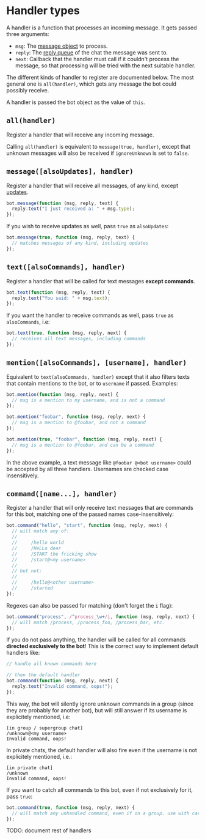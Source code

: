 # Handler types

A handler is a function that processes an incoming message. It
gets passed three arguments:

 - `msg`: The [message object](#message-object) to process.
 - `reply`: The [reply queue](#reply-queue) of the chat the message was sent to.
 - `next`: Callback that the handler must call if it couldn't process the
   message, so that processing will be tried with the next suitable handler.

The different kinds of handler to register are documented below.
The most general one is `all(handler)`, which gets any message
the bot could possibly receive.

A handler is passed the bot object as the value of `this`.


## `all(handler)`

Register a handler that will receive any incoming message.

Calling `all(handler)` is equivalent to `message(true, handler)`,
except that unknown messages will also be received if `ignoreUnknown`
is set to `false`.


## `message([alsoUpdates], handler)`

Register a handler that will receive all messages, of any
kind, except [updates](message.md#updates).

~~~ js
bot.message(function (msg, reply, text) {
  reply.text("I just received a: " + msg.type);
});
~~~

If you wish to receive updates as well, pass `true` as `alsoUpdates`:

~~~ js
bot.message(true, function (msg, reply, text) {
  // matches messages of any kind, including updates
});
~~~


## `text([alsoCommands], handler)`

Register a handler that will be called for text messages
**except commands**.

~~~ js
bot.text(function (msg, reply, text) {
  reply.text("You said: " + msg.text);
});
~~~

If you want the handler to receive commands as well, pass `true`
as `alsoCommands`, i.e:

~~~ js
bot.text(true, function (msg, reply, next) {
  // receives all text messages, including commands
});
~~~


## `mention([alsoCommands], [username], handler)`

Equivalent to `text(alsoCommands, handler)` except that it
also filters texts that contain mentions to the bot, or to
`username` if passed. Examples:

~~~ js
bot.mention(function (msg, reply, next) {
  // msg is a mention to my username, and is not a command
});

bot.mention("foobar", function (msg, reply, next) {
  // msg is a mention to @foobar, and not a command
});

bot.mention(true, "foobar", function (msg, reply, next) {
  // msg is a mention to @foobar, and can be a command
});
~~~

In the above example, a text message like `@foobar @<bot username>`
could be accepted by all three handlers. Usernames are checked
case insensitively.


## `command([name...], handler)`

Register a handler that will only receive text messages
that are commands for this bot, matching one of the passed
names case-insensitively:

~~~ js
bot.command("hello", "start", function (msg, reply, next) {
  // will match any of:
  //
  //     /hello world
  //     /HeLLo dear
  //     /START the fricking show
  //     /start@<my username>
  //
  // but not:
  //
  //     /hello@<other username>
  //     /started
});
~~~

Regexes can also be passed for matching
(don't forget the `i` flag):

~~~ js
bot.command("process", /^process_\w+/i, function (msg, reply, next) {
  // will match /process, /process_foo, /process_bar, etc.
});
~~~

If you do not pass anything, the handler will be called for all
commands **directed exclusively to the bot**! This is the correct
way to implement default handlers like:

~~~ js
// handle all known commands here

// then the default handler
bot.command(function (msg, reply, next) {
  reply.text("Invalid command, oops!");
});
~~~

This way, the bot will silently ignore unknown commands in a group
(since they are probably for another bot), but will still answer
if its username is explicitely mentioned, i.e:

    [in group / supergroup chat]
    /unknown@<my username>
    Invalid command, oops!

In private chats, the default handler will also fire even if the
username is not explicitely mentioned, i.e.:

    [in private chat]
    /unknown
    Invalid command, oops!

If you want to catch all commands to this bot, even if not
exclusively for it, pass `true`:

~~~ js
bot.command(true, function (msg, reply, next) {
  // will match any unhandled command, even if on a group. use with care!
});
~~~


TODO: document rest of handlers
